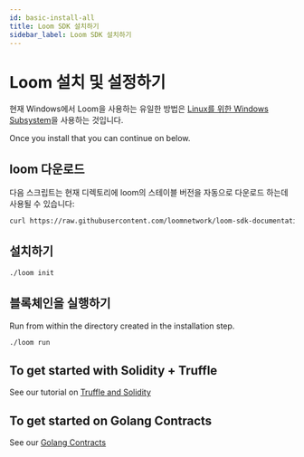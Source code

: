 ```yaml
---
id: basic-install-all
title: Loom SDK 설치하기
sidebar_label: Loom SDK 설치하기
---
```

# Loom 설치 및 설정하기

현재 Windows에서 Loom을 사용하는 유일한 방법은 [Linux를 위한 Windows Subsystem](https://docs.microsoft.com/en-us/windows/wsl/install-win10)을 사용하는 것입니다.

Once you install that you can continue on below.

## loom 다운로드

다음 스크립트는 현재 디렉토리에 loom의 스테이블 버전을 자동으로 다운로드 하는데 사용될 수 있습니다:

```bash
curl https://raw.githubusercontent.com/loomnetwork/loom-sdk-documentation/master/scripts/get_loom.sh | sh
```

## 설치하기

```bash
./loom init
```

## 블록체인을 실행하기

Run from within the directory created in the installation step.

```bash
./loom run
```

## To get started with Solidity + Truffle

See our tutorial on [Truffle and Solidity](join-testnet.html)

## To get started on Golang Contracts

See our [Golang Contracts](prereqs-all.html)
